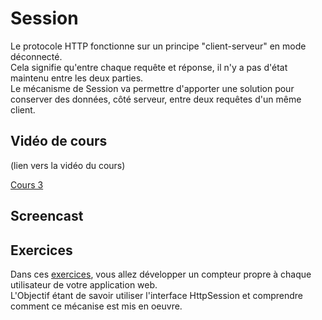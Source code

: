 # Session

Le protocole HTTP fonctionne sur un principe "client-serveur" en mode déconnecté.  
Cela signifie qu'entre chaque requête et réponse, il n'y a pas d'état maintenu entre les deux parties.  
Le mécanisme de Session va permettre d'apporter une solution pour conserver des données, côté serveur, entre deux requêtes d'un même client.


## Vidéo de cours

(lien vers la vidéo du cours)

[Cours 3](Cours3.pdf)

## Screencast


## Exercices

Dans ces [exercices](exercices), vous allez développer un compteur propre à chaque utilisateur de votre application web.  
L'Objectif étant de savoir utiliser l'interface HttpSession et comprendre comment ce mécanise est mis en oeuvre.

